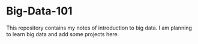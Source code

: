 # Big-Data-101
This repository contains my notes of introduction to big data. I am planning to learn big data and add some projects here.
